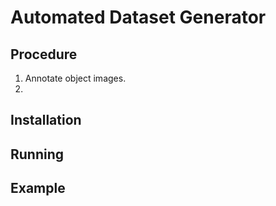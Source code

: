 # Automated Dataset Generator

## Procedure

1. Annotate object images.
2. 

## Installation

## Running

## Example

